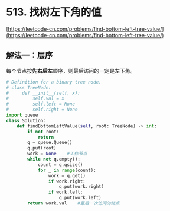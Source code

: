 # 513. 找树左下角的值

[https://leetcode-cn.com/problems/find-bottom-left-tree-value/](https://leetcode-cn.com/problems/find-bottom-left-tree-value/)

## 解法一：层序

每个节点按**先右后左**顺序，则最后访问的一定是左下角。

```python
# Definition for a binary tree node.
# class TreeNode:
#     def __init__(self, x):
#         self.val = x
#         self.left = None
#         self.right = None
import queue
class Solution:
    def findBottomLeftValue(self, root: TreeNode) -> int:
        if not root:
            return
        q = queue.Queue()
        q.put(root)
        work = None    #工作节点
        while not q.empty():
            count = q.qsize()
            for _ in range(count):
                work = q.get()
                if work.right:
                    q.put(work.right)
                if work.left:
                    q.put(work.left)
        return work.val    #最后一次访问的结点
```

